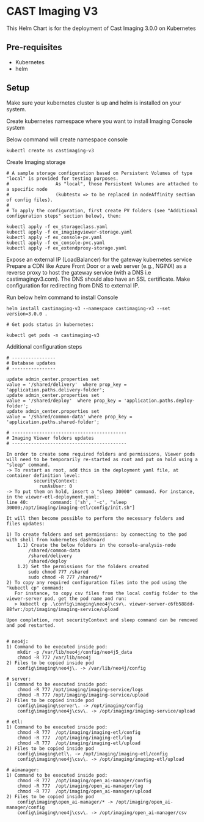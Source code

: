 # CAST Imaging V3

This Helm Chart is for the deployment of Cast Imaging 3.0.0 on Kubernetes

## Pre-requisites

- Kubernetes
- helm

## Setup

Make sure your kubernetes cluster is up and helm is installed on your system.

Create kubernetes namespace where you want to install Imaging Console system

Below command will create namespace console
```
kubectl create ns castimaging-v3

```

Create Imaging storage
```
# A sample storage configuration based on Persistent Volumes of type "local" is provided for testing purposes.
#                 As "local", those Persistent Volumes are attached to a specific node 
#                 (kubtestx => to be replaced in nodeAffinity section of config files). 
#
# To apply the configuration, first create PV folders (see "Additional configuration steps" section below), then:

kubectl apply -f ex_storageclass.yaml
kubectl apply -f ex_imagingviewer-storage.yaml
kubectl apply -f ex_console-pv.yaml
kubectl apply -f ex_console-pvc.yaml
kubectl apply -f ex_extendproxy-storage.yaml
```
Expose an external IP (LoadBalancer) for the gateway kubernetes service
Prepare a CDN like Azure Front Door or a web server (e.g., NGINX) as a reverse proxy to host the gateway service (with a DNS i.e castimagingv3.com). The DNS should also have an SSL certificate.
Make configuration for redirecting from DNS to external IP.

Run below helm command to install Console
```
helm install castimaging-v3 --namespace castimaging-v3 --set version=3.0.0 .

# Get pods status in kubernetes:

kubectl get pods -n castimaging-v3

```

Additional configuration steps
```
# ----------------
# Database updates
# ----------------

update admin_center.properties set
value = '/shared/delivery'  where prop_key = 'application.paths.delivery-folder';
update admin_center.properties set
value = '/shared/deploy'  where prop_key = 'application.paths.deploy-folder';
update admin_center.properties set
value = '/shared/common-data' where prop_key = 'application.paths.shared-folder';

# ------------------------------------------
# Imaging Viewer folders updates
# ------------------------------------------

In order to create some required folders and permissions, Viewer pods will need to be temporarily re-started as root and put on hold using a "sleep" command.
-> To restart as root, add this in the deployment yaml file, at container definition level:
          securityContext:
            runAsUser: 0
-> To put them on hold, insert a "sleep 30000" command. For instance, in the viewer-etl-deployment.yaml:
line 40:		command: ['sh', '-c', "sleep 30000;/opt/imaging/imaging-etl/config/init.sh"]

It will then become possible to perform the necessary folders and files updates:

1) To create folders and set permissions: by connecting to the pod with shell from kubernetes dashboard
	1.1) Create the below folders in the console-analysis-node
	  	/shared/common-data
	  	/shared/delivery
	  	/shared/deploy
	1.2) Set the permissions for the folders created
	 	sudo chmod 777 /shared
	 	sudo chmod -R 777 /shared/*
2) To copy any required configuration files into the pod using the "kubectl cp" command:
   For instance, to copy csv files from the local config folder to the viewer-server pod, get the pod name and run:
   > kubectl cp .\config\imaging\neo4j\csv\. viewer-server-c6fb588dd-88fwr:/opt/imaging/imaging-service/upload

Upon completion, root securityContext and sleep command can be removed and pod restarted.


# neo4j:
1) Command to be executed inside pod:
	mkdir -p /var/lib/neo4j/config/neo4j5_data
	chmod -R 777 /var/lib/neo4j
2) Files to be copied inside pod
	config\imaging\neo4j\. -> /var/lib/neo4j/config

# server:
1) Command to be executed inside pod:
	chmod -R 777 /opt/imaging/imaging-service/logs
	chmod -R 777 /opt/imaging/imaging-service/upload
2) Files to be copied inside pod
	config\imaging\server\. -> /opt/imaging/config
	config\imaging\neo4j\csv\. -> /opt/imaging/imaging-service/upload

# etl:
1) Command to be executed inside pod:
	chmod -R 777  /opt/imaging/imaging-etl/config
	chmod -R 777  /opt/imaging/imaging-etl/log
	chmod -R 777  /opt/imaging/imaging-etl/upload
2) Files to be copied inside pod
	config\imaging\etl\. -> /opt/imaging/imaging-etl/config
	config\imaging\neo4j\csv\. -> /opt/imaging/imaging-etl/upload

# aimanager:
1) Command to be executed inside pod:
	chmod -R 777  /opt/imaging/open_ai-manager/config
	chmod -R 777  /opt/imaging/open_ai-manager/log
	chmod -R 777  /opt/imaging/open_ai-manager/upload
2) Files to be copied inside pod
	config\imaging\open_ai-manager/* -> /opt/imaging/open_ai-manager/config
	config\imaging\neo4j\csv\. -> /opt/imaging/open_ai-manager/csv

```
